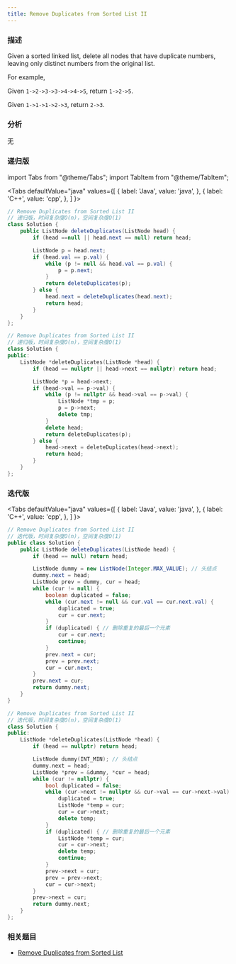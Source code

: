 ```yaml
---
title: Remove Duplicates from Sorted List II
---
```


### 描述

Given a sorted linked list, delete all nodes that have duplicate numbers, leaving only distinct numbers from the original list.

For example,

Given `1->2->3->3->4->4->5`, return `1->2->5`.

Given `1->1->1->2->3`, return `2->3`.

### 分析

无

### 递归版

import Tabs from "@theme/Tabs";
import TabItem from "@theme/TabItem";

<Tabs
defaultValue="java"
values={[
{ label: 'Java', value: 'java', },
{ label: 'C++', value: 'cpp', },
]
}>
<TabItem value="java">

```java
// Remove Duplicates from Sorted List II
// 递归版，时间复杂度O(n)，空间复杂度O(1)
class Solution {
    public ListNode deleteDuplicates(ListNode head) {
        if (head ==null || head.next == null) return head;

        ListNode p = head.next;
        if (head.val == p.val) {
            while (p != null && head.val == p.val) {
                p = p.next;
            }
            return deleteDuplicates(p);
        } else {
            head.next = deleteDuplicates(head.next);
            return head;
        }
    }
};
```

</TabItem>
<TabItem value="cpp">

```cpp
// Remove Duplicates from Sorted List II
// 递归版，时间复杂度O(n)，空间复杂度O(1)
class Solution {
public:
    ListNode *deleteDuplicates(ListNode *head) {
        if (head == nullptr || head->next == nullptr) return head;

        ListNode *p = head->next;
        if (head->val == p->val) {
            while (p != nullptr && head->val == p->val) {
                ListNode *tmp = p;
                p = p->next;
                delete tmp;
            }
            delete head;
            return deleteDuplicates(p);
        } else {
            head->next = deleteDuplicates(head->next);
            return head;
        }
    }
};
```

</TabItem>
</Tabs>

### 迭代版

<Tabs
defaultValue="java"
values={[
{ label: 'Java', value: 'java', },
{ label: 'C++', value: 'cpp', },
]
}>
<TabItem value="java">

```java
// Remove Duplicates from Sorted List II
// 迭代版，时间复杂度O(n)，空间复杂度O(1)
public class Solution {
    public ListNode deleteDuplicates(ListNode head) {
        if (head == null) return head;

        ListNode dummy = new ListNode(Integer.MAX_VALUE); // 头结点
        dummy.next = head;
        ListNode prev = dummy, cur = head;
        while (cur != null) {
            boolean duplicated = false;
            while (cur.next != null && cur.val == cur.next.val) {
                duplicated = true;
                cur = cur.next;
            }
            if (duplicated) { // 删除重复的最后一个元素
                cur = cur.next;
                continue;
            }
            prev.next = cur;
            prev = prev.next;
            cur = cur.next;
        }
        prev.next = cur;
        return dummy.next;
    }
}
```

</TabItem>
<TabItem value="cpp">

```cpp
// Remove Duplicates from Sorted List II
// 迭代版，时间复杂度O(n)，空间复杂度O(1)
class Solution {
public:
    ListNode *deleteDuplicates(ListNode *head) {
        if (head == nullptr) return head;

        ListNode dummy(INT_MIN); // 头结点
        dummy.next = head;
        ListNode *prev = &dummy, *cur = head;
        while (cur != nullptr) {
            bool duplicated = false;
            while (cur->next != nullptr && cur->val == cur->next->val) {
                duplicated = true;
                ListNode *temp = cur;
                cur = cur->next;
                delete temp;
            }
            if (duplicated) { // 删除重复的最后一个元素
                ListNode *temp = cur;
                cur = cur->next;
                delete temp;
                continue;
            }
            prev->next = cur;
            prev = prev->next;
            cur = cur->next;
        }
        prev->next = cur;
        return dummy.next;
    }
};
```

</TabItem>
</Tabs>

### 相关题目

- [Remove Duplicates from Sorted List](remove-duplicates-from-sorted-list.md)
